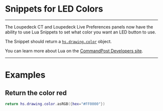 # Snippets for LED Colors
---

The Loupedeck CT and Loupedeck Live Preferences panels now have the ability to use Lua Snippets to set what color you want an LED button to use.

The Snippet should return a [`hs.drawing.color`](http://www.hammerspoon.org/docs/hs.drawing.color.html) object.

You can learn more about Lua on the [CommandPost Developers site](https://dev.commandpost.io/lua/lua-overview).

---

# Examples

## Return the color red

```lua
return hs.drawing.color.asRGB({hex="#FF0000"})
```